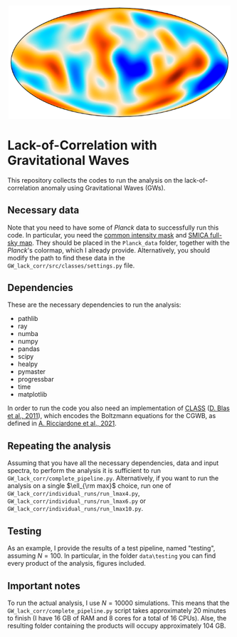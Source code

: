 <p align="center">
  <img src="https://github.com/ggalloni/lack_of_correlation_with_GWs/blob/main/lack_logo2.png" width="500">
</p>

# Lack-of-Correlation with Gravitational Waves

This repository collects the codes to run the analysis on the lack-of-correlation anomaly using Gravitational Waves (GWs). 

## Necessary data

Note that you need to have some of _Planck_ data to successfully run this code. In particular, you need the [common intensity mask](http://pla.esac.esa.int/pla/\#maps) and [SMICA full-sky map](http://pla.esac.esa.int/pla/\#maps). They should be placed in the `Planck_data` folder, together with the _Planck_'s colormap, which I already provide. Alternatively, you should modify the path to find these data in the `GW_lack_corr/src/classes/settings.py` file.

## Dependencies

These are the necessary dependencies to run the analysis:
* pathlib
* ray
* numba
* numpy
* pandas
* scipy
* healpy
* pymaster
* progressbar
* time
* matplotlib

In order to run the code you also need an implementation of [CLASS](https://github.com/lesgourg/class_public) ([D. Blas et al., 2011](http://arxiv.org/abs/1104.2933)), which encodes the Boltzmann equations for the CGWB, as defined in [A. Ricciardone et al., 2021](https://arxiv.org/pdf/2106.02591.pdf).

## Repeating the analysis

Assuming that you have all the necessary dependencies, data and input spectra, to perform the analysis it is sufficient to run `GW_lack_corr/complete_pipeline.py`. Alternatively, if you want to run the analysis on a single $\ell_{\rm max}$ choice, run one of `GW_lack_corr/individual_runs/run_lmax4.py`, `GW_lack_corr/individual_runs/run_lmax6.py` or `GW_lack_corr/individual_runs/run_lmax10.py`.

## Testing

As an example, I provide the results of a test pipeline, named "testing", assuming $N=100$. In particular, in the folder `data\testing` you can find every product of the analysis, figures included.

## Important notes

To run the actual analysis, I use $N=10000$ simulations. This means that the `GW_lack_corr/complete_pipeline.py` script takes approximately 20 minutes to finish (I have 16 GB of RAM and 8 cores for a total of 16 CPUs). Alse, the resulting folder containing the products will occupy approximately 104 GB.
